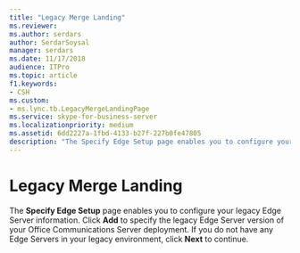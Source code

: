 ```yaml
---
title: "Legacy Merge Landing"
ms.reviewer: 
ms.author: serdars
author: SerdarSoysal
manager: serdars
ms.date: 11/17/2018
audience: ITPro
ms.topic: article
f1.keywords:
- CSH
ms.custom:
- ms.lync.tb.LegacyMergeLandingPage
ms.service: skype-for-business-server
ms.localizationpriority: medium
ms.assetid: 6dd2227a-1fbd-4133-b27f-227b0fe47805
description: "The Specify Edge Setup page enables you to configure your legacy Edge Server information. Click Add to specify the legacy Edge Server version of your Office Communications Server deployment. If you do not have any Edge Servers in your legacy environment, click Next to continue."
---
```


# Legacy Merge Landing
 
The **Specify Edge Setup** page enables you to configure your legacy Edge Server information. Click **Add** to specify the legacy Edge Server version of your Office Communications Server deployment. If you do not have any Edge Servers in your legacy environment, click **Next** to continue.
  

